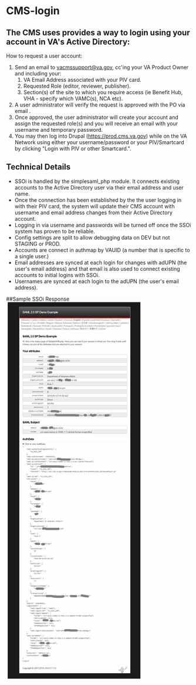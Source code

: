 # CMS-login

## The CMS uses provides a way to login using your account in VA's Active Directory:

How to request a user account:
1. Send an email to vacmssupport@va.gov, cc'ing your VA Product Owner and including your:
    1. VA Email Address associated with your PIV card.
    2. Requested Role (editor, reviewer, publisher).
    3. Section(s) of the site to which you require access (ie Benefit Hub, VHA - specify which VAMC(s), NCA etc).
2. A user administrator will verify the request is approved with the PO via email .
3. Once approved, the user administrator will create your account and assign the requested role(s) and you will receive an email with your username and temporary password.
4. You may then log into Drupal (https://prod.cms.va.gov) while on the VA Network using either your username/password or your PIV/Smartcard by clicking "Login with PIV or other Smartcard.". 

## Technical Details
  * SSOi is handled by the simplesaml_php module.  It connects existing accounts to the Active Directory user via their email address and user name.
  * Once the connection has been established by the the user logging in with their PIV card, the system will update their CMS account with username and email address changes from their Active Directory account.
  * Logging in via username and passwords will be turned off once the SSOi system has proven to be reliable.
  * Config settings are split to allow debugging data on DEV but not STAGING or PROD.
  * Accounts are connect in authmap by VAUID (a number that is specific to a single user.)
  * Email addresses are synced at each login for changes with adUPN (the user's email address) and that email is also used to connect existing accounts to initial logins with SSOi.
  * Usernames are synced at each login to the adUPN (the user's email address).

##Sample SSOi Response
![Sample simplesaml response](images/ssoi-response.png)
